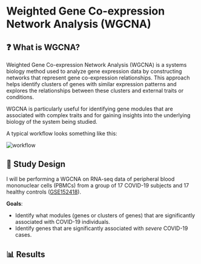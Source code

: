 # Weighted Gene Co-expression Network Analysis (WGCNA)
## ❓ What is WGCNA?
Weighted Gene Co-expression Network Analysis (WGCNA) is a systems biology method used to analyze gene expression data by constructing networks that represent gene co-expression relationships. This approach helps identify clusters of genes with similar expression patterns and explores the relationships between these clusters and external traits or conditions.

WGCNA is particularly useful for identifying gene modules that are associated with complex traits and for gaining insights into the underlying biology of the system being studied.

A typical workflow looks something like this:

![workflow](https://github.com/ndomah001/Weighted-Correlation-Network-Analysis/blob/main/workflow.jpg)

## 📝 Study Design
I will be performing a WGCNA on RNA-seq data of peripheral blood mononuclear cells (PBMCs) from a group of 17 COVID-19 subjects and 17 healthy controls ([GSE152418](https://www.ncbi.nlm.nih.gov/geo/query/acc.cgi?acc=GSE152418)).

**Goals**:
- Identify what modules (genes or clusters of genes) that are significantly associated with COVID-19 individuals.
- Identify genes that are significantly associated with *severe* COVID-19 cases.

## 📊 Results
